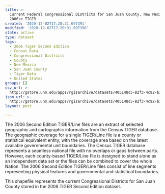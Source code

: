 ```yaml
---
title: >-
  Current Federal Congressional Districts for San Juan County, New Mexico,
  2006se TIGER
created: '2020-12-02T17:20:31.697391'
modified: '2020-12-02T17:20:31.697398'
state: active
type: dataset
tags:
  - 2006 Tiger Second Edition
  - Census Data
  - Congressional Districts
  - County
  - New Mexico
  - San Juan County
  - Tiger Data
  - United States
groups: []
csv_url: >-
  http://gstore.unm.edu/apps/rgisarchive/datasets/405148d5-82f3-4c92-b183-3cea569546e3/tgr2006se_sanj_cdcu.derived.csv
json_url: >-
  http://gstore.unm.edu/apps/rgisarchive/datasets/405148d5-82f3-4c92-b183-3cea569546e3/tgr2006se_sanj_cdcu.derived.json
layout: post

---
```

The 2006 Second Edition TIGER/Line files are an extract of selected geographic and cartographic information from the Census TIGER database.  The geographic coverage for a single TIGER/Line file is a county or statistical equivalent entity, with the coverage area based on the latest available governmental unit boundaries. The Census TIGER database represents a seamless national file with no overlaps or gaps between parts.  However, each county-based TIGER/Line file is designed to stand alone as an independent data set or the files can be combined to cover the whole Nation.  The 2006 Second Edition  TIGER/Line files consist of line segments representing physical features and governmental and statistical boundaries.  

This shapefile represents the current Congressional Districts for San Juan County stored in the 2006 TIGER Second Edition dataset.
